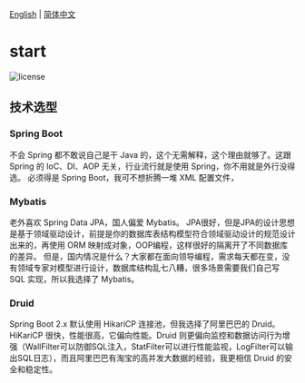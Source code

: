 [English](README.md) | [简体中文](README_zh_CN.md)
# start

![license](https://img.shields.io/github/license/renfei/start.svg)

## 技术选型
### Spring Boot
不会 Spring 都不敢说自己是干 Java 的，这个无需解释，这个理由就够了。这跟 Spring 的 IoC、DI、AOP 无关，行业流行就是使用 Spring，你不用就是外行没得选。
必须得是 Spring Boot，我可不想折腾一堆 XML 配置文件，
### Mybatis
老外喜欢 Spring Data JPA，国人偏爱 Mybatis。
JPA很好，但是JPA的设计思想是基于领域驱动设计，前提是你的数据库表结构模型符合领域驱动设计的规范设计出来的，再使用 ORM 映射成对象，OOP编程，这样很好的隔离开了不同数据库的差异。
但是，国内情况是什么？大家都在面向领导编程，需求每天都在变，没有领域专家对模型进行设计，数据库结构乱七八糟，很多场景需要我们自己写 SQL 实现，所以我选择了 Mybatis。

### Druid
Spring Boot 2.x 默认使用 HikariCP 连接池，但我选择了阿里巴巴的 Druid。
HiKariCP 很快，性能很高，它偏向性能。Druid 则更偏向监控和数据访问行为增强（WallFilter可以防御SQL注入，StatFilter可以进行性能监视，LogFilter可以输出SQL日志），而且阿里巴巴有淘宝的高并发大数据的经验，我更相信 Druid 的安全和稳定性。